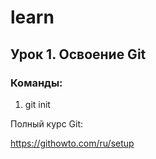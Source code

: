 # learn

## Урок 1. Освоение Git

### Команды:

1. git init

Полный курс Git:

https://githowto.com/ru/setup
